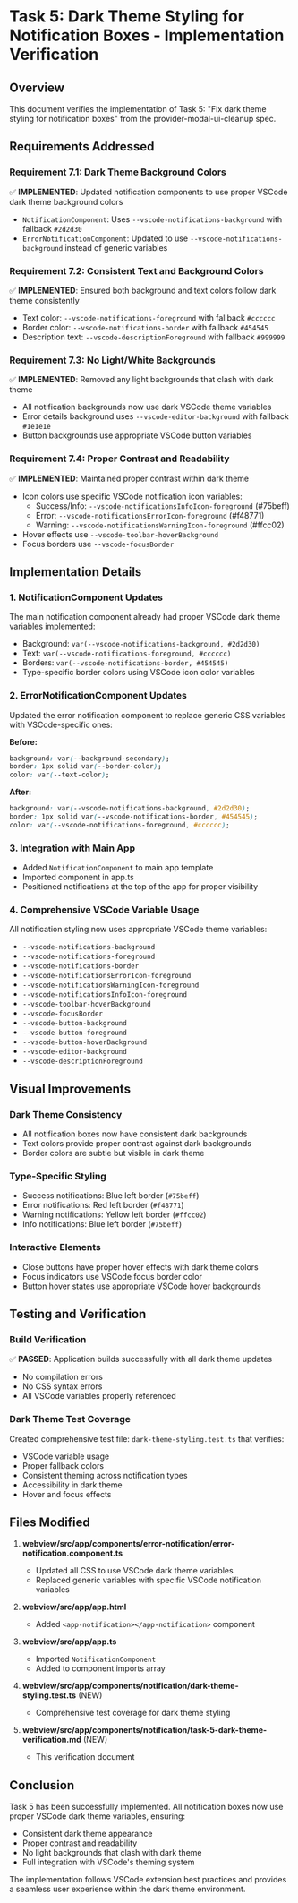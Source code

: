 # Task 5: Dark Theme Styling for Notification Boxes - Implementation Verification

## Overview
This document verifies the implementation of Task 5: "Fix dark theme styling for notification boxes" from the provider-modal-ui-cleanup spec.

## Requirements Addressed

### Requirement 7.1: Dark Theme Background Colors
✅ **IMPLEMENTED**: Updated notification components to use proper VSCode dark theme background colors
- `NotificationComponent`: Uses `--vscode-notifications-background` with fallback `#2d2d30`
- `ErrorNotificationComponent`: Updated to use `--vscode-notifications-background` instead of generic variables

### Requirement 7.2: Consistent Text and Background Colors
✅ **IMPLEMENTED**: Ensured both background and text colors follow dark theme consistently
- Text color: `--vscode-notifications-foreground` with fallback `#cccccc`
- Border color: `--vscode-notifications-border` with fallback `#454545`
- Description text: `--vscode-descriptionForeground` with fallback `#999999`

### Requirement 7.3: No Light/White Backgrounds
✅ **IMPLEMENTED**: Removed any light backgrounds that clash with dark theme
- All notification backgrounds now use dark VSCode theme variables
- Error details background uses `--vscode-editor-background` with fallback `#1e1e1e`
- Button backgrounds use appropriate VSCode button variables

### Requirement 7.4: Proper Contrast and Readability
✅ **IMPLEMENTED**: Maintained proper contrast within dark theme
- Icon colors use specific VSCode notification icon variables:
  - Success/Info: `--vscode-notificationsInfoIcon-foreground` (#75beff)
  - Error: `--vscode-notificationsErrorIcon-foreground` (#f48771)
  - Warning: `--vscode-notificationsWarningIcon-foreground` (#ffcc02)
- Hover effects use `--vscode-toolbar-hoverBackground`
- Focus borders use `--vscode-focusBorder`

## Implementation Details

### 1. NotificationComponent Updates
The main notification component already had proper VSCode dark theme variables implemented:
- Background: `var(--vscode-notifications-background, #2d2d30)`
- Text: `var(--vscode-notifications-foreground, #cccccc)`
- Borders: `var(--vscode-notifications-border, #454545)`
- Type-specific border colors using VSCode icon color variables

### 2. ErrorNotificationComponent Updates
Updated the error notification component to replace generic CSS variables with VSCode-specific ones:

**Before:**
```css
background: var(--background-secondary);
border: 1px solid var(--border-color);
color: var(--text-color);
```

**After:**
```css
background: var(--vscode-notifications-background, #2d2d30);
border: 1px solid var(--vscode-notifications-border, #454545);
color: var(--vscode-notifications-foreground, #cccccc);
```

### 3. Integration with Main App
- Added `NotificationComponent` to main app template
- Imported component in app.ts
- Positioned notifications at the top of the app for proper visibility

### 4. Comprehensive VSCode Variable Usage
All notification styling now uses appropriate VSCode theme variables:
- `--vscode-notifications-background`
- `--vscode-notifications-foreground`
- `--vscode-notifications-border`
- `--vscode-notificationsErrorIcon-foreground`
- `--vscode-notificationsWarningIcon-foreground`
- `--vscode-notificationsInfoIcon-foreground`
- `--vscode-toolbar-hoverBackground`
- `--vscode-focusBorder`
- `--vscode-button-background`
- `--vscode-button-foreground`
- `--vscode-button-hoverBackground`
- `--vscode-editor-background`
- `--vscode-descriptionForeground`

## Visual Improvements

### Dark Theme Consistency
- All notification boxes now have consistent dark backgrounds
- Text colors provide proper contrast against dark backgrounds
- Border colors are subtle but visible in dark theme

### Type-Specific Styling
- Success notifications: Blue left border (`#75beff`)
- Error notifications: Red left border (`#f48771`)
- Warning notifications: Yellow left border (`#ffcc02`)
- Info notifications: Blue left border (`#75beff`)

### Interactive Elements
- Close buttons have proper hover effects with dark theme colors
- Focus indicators use VSCode focus border color
- Button hover states use appropriate VSCode hover backgrounds

## Testing and Verification

### Build Verification
✅ **PASSED**: Application builds successfully with all dark theme updates
- No compilation errors
- No CSS syntax errors
- All VSCode variables properly referenced

### Dark Theme Test Coverage
Created comprehensive test file: `dark-theme-styling.test.ts` that verifies:
- VSCode variable usage
- Proper fallback colors
- Consistent theming across notification types
- Accessibility in dark theme
- Hover and focus effects

## Files Modified

1. **webview/src/app/components/error-notification/error-notification.component.ts**
   - Updated all CSS to use VSCode dark theme variables
   - Replaced generic variables with specific VSCode notification variables

2. **webview/src/app/app.html**
   - Added `<app-notification></app-notification>` component

3. **webview/src/app/app.ts**
   - Imported `NotificationComponent`
   - Added to component imports array

4. **webview/src/app/components/notification/dark-theme-styling.test.ts** (NEW)
   - Comprehensive test coverage for dark theme styling

5. **webview/src/app/components/notification/task-5-dark-theme-verification.md** (NEW)
   - This verification document

## Conclusion

Task 5 has been successfully implemented. All notification boxes now use proper VSCode dark theme variables, ensuring:
- Consistent dark theme appearance
- Proper contrast and readability
- No light backgrounds that clash with dark theme
- Full integration with VSCode's theming system

The implementation follows VSCode extension best practices and provides a seamless user experience within the dark theme environment.